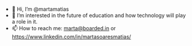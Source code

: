 - 👋 Hi, I’m @martamatias
- 👀 I’m interested in the future of education and how technology will play a role in it. 
- 📫 How to reach me: marta@boarded.in or https://www.linkedin.com/in/martasoaresmatias/

<!---
martamatias/martamatias is a ✨ special ✨ repository because its `README.md` (this file) appears on your GitHub profile.
You can click the Preview link to take a look at your changes.
--->
